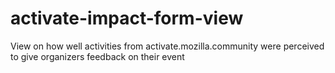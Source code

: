 # activate-impact-form-view
View on how well activities from activate.mozilla.community were perceived to give organizers feedback on their event
